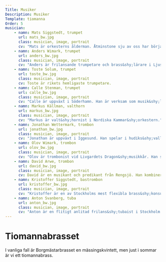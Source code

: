 ```yaml
---
Title: Musiker
Description: Musiker
Template: tiomanna
Order: 5
musician:
    - namn: Mats Siggstedt, trumpet
      url: mats_bw.jpg
      class: musician, image, portrait
      cv: "Mats är orkesterns ålderman. Åtminstone sju av oss har börjat vår skolning under honom."
    - namn: Anders Wimark, trumpet
      url: anders_bw.jpg
      class: musician, image, portrait
      cv: "Anders är frilansande trumpetare och brass&shy;lärare i Ljusdal. Han är navet i orkestern."
    - namn: Toste Solum, trumpet
      url: toste_bw.jpg
      class: musician, image, portrait
      cv: Toste är rikets hemligaste trumpetare.        
    - namn: Calle Stenman, trumpet
      url: calle_bw.jpg
      class: musician, image, portrait
      cv: "Calle är uppväxt i Söderhamn. Han är verksam som musik&shy;lärare och frilanstrumpetare i Stockholm."
    - namn: Markus Källman, valthorn
      url: markus_bw.jpg
      class: musician, image, portrait
      cv: "Markus är valt&shy;hornist i Nordiska Kammar&shy;orkestern."
    - namn: Jonathan Wettermark, trombon
      url: jonathan_bw.jpg
      class: musician, image, portrait
      cv: "Jonathan är uppväxt i Iggesund. Han spelar i hudiks&shy;valls&shy;bandet Scaramanga och är musik&shy;lärare på hög&shy;stadiet i Nyköping."
    - namn: Olov Wimark, trombon
      url: olov_bw.jpg
      class: musician, image, portrait
      cv: "Olov är trombonist vid Livgardets Dragon&shy;musikkår. Han spelar musik sittande, till fots och till häst."
    - namn: David Arwe, trombon
      url: david_bw.jpg
      class: musician, image, portrait
      cv: David är en musikant och predikant från Rengsjö. Han kombinerar en pastors&shy;tjänst i Missions&shy;kyrkan med trombon&shy;uppdrag.
    - namn: Kristoffer Siggstedt, bastrombon
      url: kristoffer_bw.jpg
      class: musician, image, portrait
      cv: "Kristoffer är en av Stockholms mest flexibla brass&shy;konsulter."
    - namn: Anton Svanberg, tuba
      url: anton_bw.jpg
      class: musician, image, portrait
      cv: "Anton är en flitigt anlitad frilans&shy;tubaist i Stockholm. Han är också hobby&shy;rörmokare och den ende i orkestern som är klart utsocknes."
---
```

# Tiomannabrasset

I vanliga fall är Borg&shy;mästar&shy;brasset en mässings&shy;kvintett, men just
i sommar är vi ett tio&shy;manna&shy;brass.
